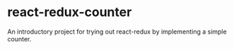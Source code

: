 # react-redux-counter
An introductory project for trying out react-redux by implementing a simple counter. 
